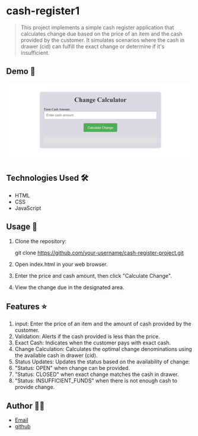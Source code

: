 # cash-register1

>This project implements a simple cash register application that calculates change due based on the price of an item and the cash provided by the customer. It simulates scenarios where the cash in drawer (cid) can fulfill the exact change or determine if it's insufficient.


## Demo 📸

![Demo](/images/Capture34.PNG)

## Technologies Used 🛠️

- HTML
- CSS
- JavaScript

## Usage 🎯

1. Clone the repository:

    git clone https://github.com/your-username/cash-register-project.git
  
2. Open index.html in your web browser.

3. Enter the price and cash amount, then click "Calculate Change".

4. View the change due in the designated area.

## Features ⭐

1. input: Enter the price of an item and the amount of cash provided by the customer.
2. Validation: Alerts if the cash provided is less than the price.
3. Exact Cash: Indicates when the customer pays with exact cash.
4. Change Calculation: Calculates the optimal change denominations using the available cash in drawer (cid).
5. Status Updates: Updates the status based on the availability of change:
6. "Status: OPEN" when change can be provided.
7. "Status: CLOSED" when exact change matches the cash in drawer.
8. "Status: INSUFFICIENT_FUNDS" when there is not enough cash to provide change.

## Author 👩‍💻

- [Email](nooriamangal@gmail.com)
- [github](https://github.com/Nooria150)
